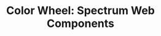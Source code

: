 ---
layout: examples.njk
title: 'Color Wheel: Spectrum Web Components'
displayName: Color Wheel
componentName: color-wheel
componentHeading: sp-color-wheel
tags:
  - component-examples
---